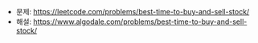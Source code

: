 - 문제: https://leetcode.com/problems/best-time-to-buy-and-sell-stock/
- 해설: https://www.algodale.com/problems/best-time-to-buy-and-sell-stock/